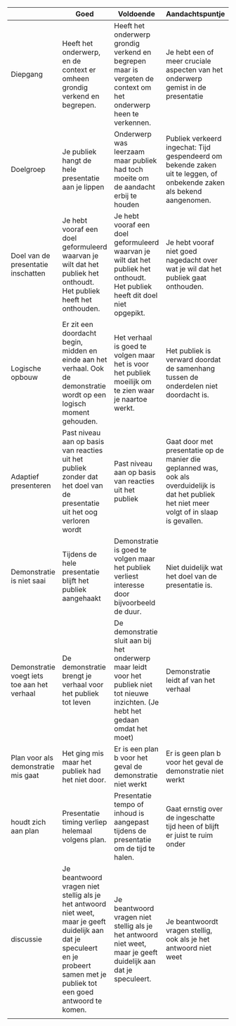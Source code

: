 |                                             | Goed                                                                                                                                                                               | Voldoende                                                                                                                              | Aandachtspuntje                                                                                                                                 | KO                            |
|---------------------------------------------|------------------------------------------------------------------------------------------------------------------------------------------------------------------------------------|----------------------------------------------------------------------------------------------------------------------------------------|-------------------------------------------------------------------------------------------------------------------------------------------------|-------------------------------|
| Diepgang                                    | Heeft het onderwerp, en de context er omheen grondig verkend en begrepen.                                                                                                          | Heeft het onderwerp grondig verkend en begrepen maar is vergeten de context om het onderwerp heen te verkennen.                        | Je hebt een of meer cruciale aspecten van het onderwerp gemist in de presentatie                                                                | Heeft niet serieus voorbereid |
| Doelgroep                                   | Je publiek hangt de hele presentatie aan je lippen                                                                                                                                 | Onderwerp was leerzaam maar publiek had toch moeite om de aandacht erbij te houden                                                     | Publiek verkeerd ingechat: Tijd gespendeerd om bekende zaken uit te leggen, of onbekende zaken als bekend aangenomen.                           |                               |
| Doel van de presentatie inschatten          | Je hebt vooraf een doel geformuleerd waarvan je wilt dat het publiek het onthoudt. Het publiek heeft het onthouden.                                                                | Je hebt vooraf een doel geformuleerd waarvan je wilt dat het publiek het onthoudt. Het publiek heeft dit doel niet opgepikt.           | Je hebt vooraf niet goed nagedacht over wat je wil dat het publiek gaat onthouden.                                                              |                               |
| Logische opbouw                             | Er zit een doordacht begin, midden en einde aan het verhaal. Ook de demonstratie wordt op een logisch moment gehouden.                                                             | Het verhaal is goed te volgen maar het is voor het publiek moeilijk om te zien waar je naartoe werkt.                                  | Het publiek is verward doordat de samenhang tussen de onderdelen niet doordacht is.                                                             |                               |
| Adaptief presenteren                        | Past niveau aan op basis van reacties uit het publiek zonder dat het doel van de presentatie uit het oog verloren wordt                                                            | Past niveau aan op basis van reacties uit het publiek                                                                                  | Gaat door met presentatie op de manier die geplanned was, ook als overduidelijk is dat het publiek het niet meer volgt of in slaap is gevallen. |                               |
| Demonstratie is niet saai                   | Tijdens de hele presentatie blijft het publiek aangehaakt                                                                                                                          | Demonstratie is goed te volgen maar het publiek verliest interesse door bijvoorbeeld de duur.                                          | Niet duidelijk wat het doel van de presentatie is.                                                                                              |                               |
| Demonstratie voegt iets toe aan het verhaal | De demonstratie brengt je verhaal voor het publiek tot leven                                                                                                                       | De demonstratie sluit aan bij het onderwerp maar leidt voor het publiek niet tot nieuwe inzichten. (Je hebt het gedaan omdat het moet) | Demonstratie leidt af van het verhaal                                                                                                           |                               |
| Plan voor als demonstratie mis gaat         | Het ging mis maar het publiek had het niet door.                                                                                                                                   | Er is een plan b voor het geval de demonstratie niet werkt                                                                              | Er is geen plan b voor het geval de demonstratie niet werkt                                                                                      |                               |
| houdt zich aan plan                         | Presentatie timing verliep helemaal volgens plan.                                                                                                                                  | Presentatie tempo of inhoud is aangepast tijdens de presentatie om de tijd te halen.                                                   | Gaat ernstig over de ingeschatte tijd heen of blijft er juist te ruim onder                                                                     |                               |
| discussie                                   | Je beantwoord vragen niet stellig als je het antwoord niet weet, maar je geeft duidelijk aan dat je speculeert en je probeert samen met je publiek tot een goed antwoord te komen. | Je beantwoord vragen niet stellig als je het antwoord niet weet, maar je geeft duidelijk aan dat je speculeert.                        | Je beantwoordt vragen stellig, ook als je het antwoord niet weet                                                                                |                               |
|                                             |                                                                                                                                  
